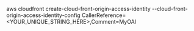 
aws cloudfront create-cloud-front-origin-access-identity --cloud-front-origin-access-identity-config CallerReference=<YOUR_UNIQUE_STRING_HERE>,Comment=MyOAI
